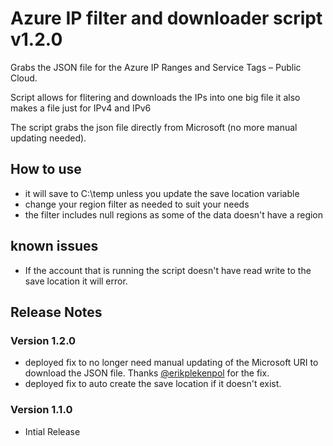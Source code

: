 # Azure IP filter and downloader script v1.2.0
Grabs the JSON file for the Azure IP Ranges and Service Tags – Public Cloud.

Script allows for flitering and downloads the IPs into one big file it also makes a file just for IPv4 and IPv6

The script grabs the json file directly from Microsoft (no more manual updating needed).

## How to use
* it will save to C:\temp unless you update the save location variable
* change your region filter as needed to suit your needs
* the filter includes null regions as some of the data doesn't have a region

## known issues
* If the account that is running the script doesn't have read write to the save location it will error.

## Release Notes

### Version 1.2.0
* deployed fix to no longer need manual updating of the Microsoft URI to download the JSON file. Thanks [@erikplekenpol](https://github.com/erikplekenpol) for the fix.
* deployed fix to auto create the save location if it doesn't exist.

### Version 1.1.0
* Intial Release
